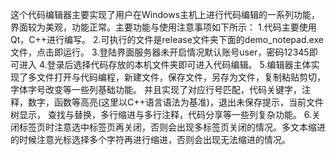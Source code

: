这个代码编辑器主要实现了用户在Windows主机上进行代码编辑的一系列功能，界面较为美观，功能正常。主要功能与使用注意事项如下所示：
1.代码主要使用Qt，C++进行编写。
2.可执行的文件是release文件夹下面的demo_notepad.exe文件，点击即运行。
3.登陆界面服务器未开启情况默认账号user，密码12345即可进入
4.登录后选择代码存放的本机文件夹即可进入代码编辑。
5.编辑器主体实现了多文件打开与代码编程，新建文件，保存文件，另存为文件，复制粘贴剪切，字体字号改变等一些列基础功能。
并且实现了对应行号匹配，代码关键字，注释，数字，函数等高亮(这里以C++语言语法为基准)，退出未保存提示，当前文件树显示，
查找与替换，多行缩进与多行注释，代码分享等一些列复杂功能。
6.关闭标签页时注意选中标签页再关闭，否则会出现多标签页关闭的情况。多文本缩进的时候注意光标选择多个字符再进行缩进，否则会出现无法缩进的情况。
